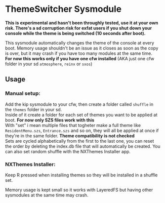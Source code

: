 # ThemeSwitcher Sysmodule

**This is experimental and hasn't been throughly tested, use it at your own risk. There's a sd corruption risk for exfat users if you shut down your console while the theme is being switched (10 seconds after boot).**

This sysmodule automatically changes the theme of the console at every boot.
Memory usage shouldn't be an issue as it closes as soon as the copy is over, but it may crash if you have too many modules at the same time. \
**For now this works only if you have one cfw installed** (AKA just one cfw folder in your sd `atmosphere`, `reinx` or `sxos`)

## Usage
### Manual setup:
Add the kip sysmodule to your cfw, then create a folder called `shuffle` in the `themes` folder in your sd. \
Inside of it create a folder for each set of themes you want to be applied at boot. **For now only SZS files work with this** \
With "set" i mean multiple files that togheter make a full theme like `ResidentMenu.szs`, `Entrance.szs` and so on, they will all be applied at once if they're in the same folder. **Theme compatibility is not checked** \
Sets are cycled alphabetically from the first to the last one, you can reset the order by deleting the index.db file that will automatically be created. You can also set random shuffle with the NXThemes Installer app.
### NXThemes Installer:
Keep R pressed when installing themes so they will be installed in a shuffle set.

Memory usage is kept small so it works with LayeredFS but having other sysmodules at the same time may crash.
